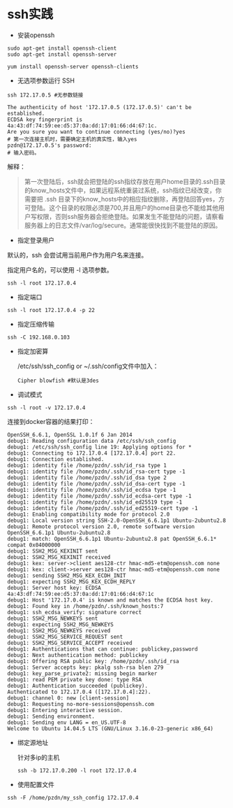 # ssh实践

* 安装openssh

```text
sudo apt-get install openssh-client
sudo apt-get install openssh-server

yum install openssh-server openssh-clients
```

* 无选项参数运行 SSH

```text
ssh 172.17.0.5 #无参数链接

The authenticity of host '172.17.0.5 (172.17.0.5)' can't be established.
ECDSA key fingerprint is 4a:43:df:74:59:ee:d5:37:0a:dd:17:01:66:d4:67:1c.
Are you sure you want to continue connecting (yes/no)?yes
# 第一次连接主机时，需要确定主机的真实性，输入yes
pzdn@172.17.0.5's password:
# 输入密码。
```

解释：

> 第一次登陆后，ssh就会把登陆的ssh指纹存放在用户home目录的.ssh目录的know\_hosts文件中，如果远程系统重装过系统，ssh指纹已经改变，你需要把 .ssh 目录下的know\_hosts中的相应指纹删除，再登陆回答yes，方可登陆。这个目录的权限必须是700,并且用户的home目录也不能给其他用户写权限，否则ssh服务器会拒绝登陆。如果发生不能登陆的问题，请察看服务器上的日志文件/var/log/secure。通常能很快找到不能登陆的原因。

* 指定登录用户

默认的，ssh 会尝试用当前用户作为用户名来连接。

指定用户名的，可以使用 -l 选项参数。

```text
ssh -l root 172.17.0.4
```

* 指定端口

```text
ssh -l root 172.17.0.4 -p 22
```

* 指定压缩传输

```text
ssh -C 192.168.0.103
```

* 指定加密算

  /etc/ssh/ssh\_config or ~/.ssh/config文件中加入：

  ```text
  Cipher blowfish #默认是3des
  ```

* 调试模式

```text
ssh -l root -v 172.17.0.4
```

连接到docker容器的结果打印：

```text
OpenSSH_6.6.1, OpenSSL 1.0.1f 6 Jan 2014
debug1: Reading configuration data /etc/ssh/ssh_config
debug1: /etc/ssh/ssh_config line 19: Applying options for *
debug1: Connecting to 172.17.0.4 [172.17.0.4] port 22.
debug1: Connection established.
debug1: identity file /home/pzdn/.ssh/id_rsa type 1
debug1: identity file /home/pzdn/.ssh/id_rsa-cert type -1
debug1: identity file /home/pzdn/.ssh/id_dsa type 2
debug1: identity file /home/pzdn/.ssh/id_dsa-cert type -1
debug1: identity file /home/pzdn/.ssh/id_ecdsa type -1
debug1: identity file /home/pzdn/.ssh/id_ecdsa-cert type -1
debug1: identity file /home/pzdn/.ssh/id_ed25519 type -1
debug1: identity file /home/pzdn/.ssh/id_ed25519-cert type -1
debug1: Enabling compatibility mode for protocol 2.0
debug1: Local version string SSH-2.0-OpenSSH_6.6.1p1 Ubuntu-2ubuntu2.8
debug1: Remote protocol version 2.0, remote software version OpenSSH_6.6.1p1 Ubuntu-2ubuntu2.8
debug1: match: OpenSSH_6.6.1p1 Ubuntu-2ubuntu2.8 pat OpenSSH_6.6.1* compat 0x04000000
debug1: SSH2_MSG_KEXINIT sent
debug1: SSH2_MSG_KEXINIT received
debug1: kex: server->client aes128-ctr hmac-md5-etm@openssh.com none
debug1: kex: client->server aes128-ctr hmac-md5-etm@openssh.com none
debug1: sending SSH2_MSG_KEX_ECDH_INIT
debug1: expecting SSH2_MSG_KEX_ECDH_REPLY
debug1: Server host key: ECDSA 4a:43:df:74:59:ee:d5:37:0a:dd:17:01:66:d4:67:1c
debug1: Host '172.17.0.4' is known and matches the ECDSA host key.
debug1: Found key in /home/pzdn/.ssh/known_hosts:7
debug1: ssh_ecdsa_verify: signature correct
debug1: SSH2_MSG_NEWKEYS sent
debug1: expecting SSH2_MSG_NEWKEYS
debug1: SSH2_MSG_NEWKEYS received
debug1: SSH2_MSG_SERVICE_REQUEST sent
debug1: SSH2_MSG_SERVICE_ACCEPT received
debug1: Authentications that can continue: publickey,password
debug1: Next authentication method: publickey
debug1: Offering RSA public key: /home/pzdn/.ssh/id_rsa
debug1: Server accepts key: pkalg ssh-rsa blen 279
debug1: key_parse_private2: missing begin marker
debug1: read PEM private key done: type RSA
debug1: Authentication succeeded (publickey).
Authenticated to 172.17.0.4 ([172.17.0.4]:22).
debug1: channel 0: new [client-session]
debug1: Requesting no-more-sessions@openssh.com
debug1: Entering interactive session.
debug1: Sending environment.
debug1: Sending env LANG = en_US.UTF-8
Welcome to Ubuntu 14.04.5 LTS (GNU/Linux 3.16.0-23-generic x86_64)
```

* 绑定源地址

  针对多ip的主机

  ```text
  ssh -b 172.17.0.200 -l root 172.17.0.4
  ```

* 使用配置文件

```text
ssh -F /home/pzdn/my_ssh_config 172.17.0.4
```

